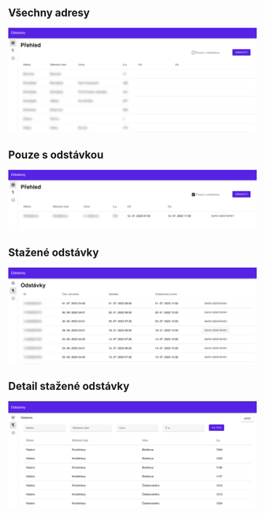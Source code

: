 ## Všechny adresy
![vsechny adresy](all-addresses.png)
## Pouze s odstávkou
![only-with-outage](only-with-outage.png)
## Stažené odstávky
![downloaded-outages](downloaded-outages.png)
## Detail stažené odstávky
![outage-detail](outage-detail.png)